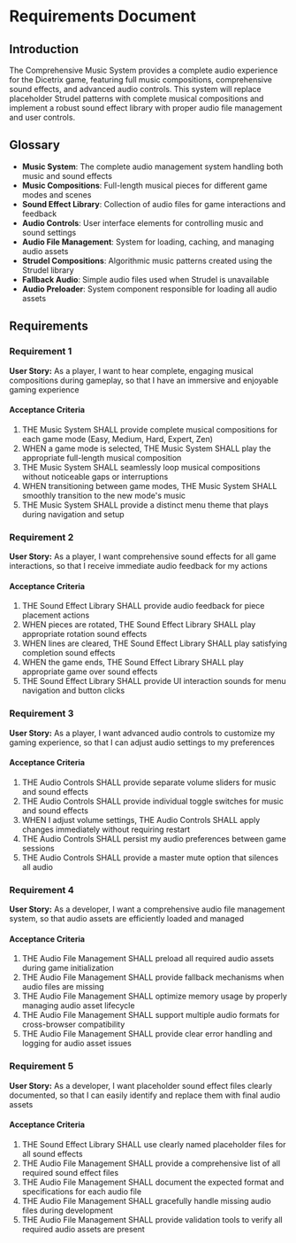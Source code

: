 # Requirements Document

## Introduction

The Comprehensive Music System provides a complete audio experience for the Dicetrix game, featuring full music compositions, comprehensive sound effects, and advanced audio controls. This system will replace placeholder Strudel patterns with complete musical compositions and implement a robust sound effect library with proper audio file management and user controls.

## Glossary

- **Music System**: The complete audio management system handling both music and sound effects
- **Music Compositions**: Full-length musical pieces for different game modes and scenes
- **Sound Effect Library**: Collection of audio files for game interactions and feedback
- **Audio Controls**: User interface elements for controlling music and sound settings
- **Audio File Management**: System for loading, caching, and managing audio assets
- **Strudel Compositions**: Algorithmic music patterns created using the Strudel library
- **Fallback Audio**: Simple audio files used when Strudel is unavailable
- **Audio Preloader**: System component responsible for loading all audio assets

## Requirements

### Requirement 1

**User Story:** As a player, I want to hear complete, engaging musical compositions during gameplay, so that I have an immersive and enjoyable gaming experience

#### Acceptance Criteria

1. THE Music System SHALL provide complete musical compositions for each game mode (Easy, Medium, Hard, Expert, Zen)
2. WHEN a game mode is selected, THE Music System SHALL play the appropriate full-length musical composition
3. THE Music System SHALL seamlessly loop musical compositions without noticeable gaps or interruptions
4. WHEN transitioning between game modes, THE Music System SHALL smoothly transition to the new mode's music
5. THE Music System SHALL provide a distinct menu theme that plays during navigation and setup

### Requirement 2

**User Story:** As a player, I want comprehensive sound effects for all game interactions, so that I receive immediate audio feedback for my actions

#### Acceptance Criteria

1. THE Sound Effect Library SHALL provide audio feedback for piece placement actions
2. WHEN pieces are rotated, THE Sound Effect Library SHALL play appropriate rotation sound effects
3. WHEN lines are cleared, THE Sound Effect Library SHALL play satisfying completion sound effects
4. WHEN the game ends, THE Sound Effect Library SHALL play appropriate game over sound effects
5. THE Sound Effect Library SHALL provide UI interaction sounds for menu navigation and button clicks

### Requirement 3

**User Story:** As a player, I want advanced audio controls to customize my gaming experience, so that I can adjust audio settings to my preferences

#### Acceptance Criteria

1. THE Audio Controls SHALL provide separate volume sliders for music and sound effects
2. THE Audio Controls SHALL provide individual toggle switches for music and sound effects
3. WHEN I adjust volume settings, THE Audio Controls SHALL apply changes immediately without requiring restart
4. THE Audio Controls SHALL persist my audio preferences between game sessions
5. THE Audio Controls SHALL provide a master mute option that silences all audio

### Requirement 4

**User Story:** As a developer, I want a comprehensive audio file management system, so that audio assets are efficiently loaded and managed

#### Acceptance Criteria

1. THE Audio File Management SHALL preload all required audio assets during game initialization
2. THE Audio File Management SHALL provide fallback mechanisms when audio files are missing
3. THE Audio File Management SHALL optimize memory usage by properly managing audio asset lifecycle
4. THE Audio File Management SHALL support multiple audio formats for cross-browser compatibility
5. THE Audio File Management SHALL provide clear error handling and logging for audio asset issues

### Requirement 5

**User Story:** As a developer, I want placeholder sound effect files clearly documented, so that I can easily identify and replace them with final audio assets

#### Acceptance Criteria

1. THE Sound Effect Library SHALL use clearly named placeholder files for all sound effects
2. THE Audio File Management SHALL provide a comprehensive list of all required sound effect files
3. THE Audio File Management SHALL document the expected format and specifications for each audio file
4. THE Audio File Management SHALL gracefully handle missing audio files during development
5. THE Audio File Management SHALL provide validation tools to verify all required audio assets are present
